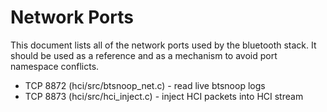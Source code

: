 Network Ports
===
This document lists all of the network ports used by the bluetooth stack.
It should be used as a reference and as a mechanism to avoid port
namespace conflicts.

* TCP 8872 (hci/src/btsnoop_net.c) - read live btsnoop logs
* TCP 8873 (hci/src/hci_inject.c) - inject HCI packets into HCI stream
